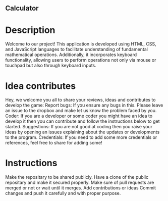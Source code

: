 ## Calculator
# Description
Welcome to our project! This application is developed using HTML, CSS, and JavaScript languages to facilitate understanding of fundamental mathematical operations. Additionally, it incorporates keyboard functionality, allowing users to perform operations not only via mouse or touchpad but also through keyboard inputs.

# Idea contributes
Hey, we welcome you all to share your reviews, ideas and contributes to develop the game:
Report bugs: If you ensure any bugs in this. Please leave an issue to the dropbox and make let us know the problem faced by you.
Coder: If you are a developer or some coder you might have an idea to develop it then you can contribute and follow the instructions below to get started.
Suggestions: If you are not good at coding then you raise your ideas by opening an issues explaining about the updates or developments to the program.
Credentials: If you need to add some more credentials or references, feel free to share for adding some!

# Instructions
Make the repositary to be shared publicly.
Have a clone of the public repositary and make it secured properly.
Make sure of pull requests are merged or not or wait until it merges.
Add contributions or ideas
Commit changes and push it carefully and with proper purpose.
